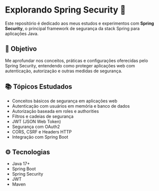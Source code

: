 # Explorando Spring Security 🔐

Este repositório é dedicado aos meus estudos e experimentos com **Spring Security**, o principal framework de segurança da stack Spring para aplicações Java.

## 🧠 Objetivo

Me aprofundar nos conceitos, práticas e configurações oferecidas pelo Spring Security, entendendo como proteger aplicações web com autenticação, autorização e outras medidas de segurança.

## 📚 Tópicos Estudados

- Conceitos básicos de segurança em aplicações web
- Autenticação com usuários em memória e banco de dados
- Autorização baseada em roles e authorities
- Filtros e cadeias de segurança
- JWT (JSON Web Token)
- Segurança com OAuth2
- CORS, CSRF e Headers HTTP
- Integração com Spring Boot

## ⚙️ Tecnologias

- Java 17+
- Spring Boot
- Spring Security
- JWT
- Maven
